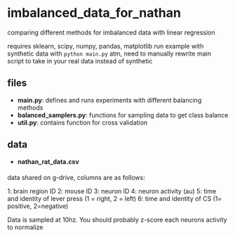 # imbalanced_data_for_nathan
comparing different methods for imbalanced data with linear regression

requires sklearn, scipy, numpy, pandas, matplotlib
run example with synthetic data with `python main.py`
atm, need to manually rewrite main script to take in your real data instead of synthetic

## files
+ **main.py**: defines and runs experiments with different balancing methods
+ **balanced_samplers.py**: functions for sampling data to get class balance
+ **util.py**: contains function for cross validation

## data
+ **nathan_rat_data.csv**
####
data shared on g-drive, columns are as follows:

1: brain region ID
2: mouse ID
3: neuron ID
4: neuron activity (au)
5: time and identity of lever press (1 = right, 2 = left)
6: time and identity of CS (1= positive, 2=negative)

Data is sampled at 10hz. You should probably z-score each neurons activity to normalize
